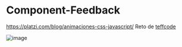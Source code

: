 # Component-Feedback
https://platzi.com/blog/animaciones-css-javascript/
Reto de [teffcode](https://github.com/teffcode)

![image](https://i.ibb.co/64nf848/IMG-5068.gif)
